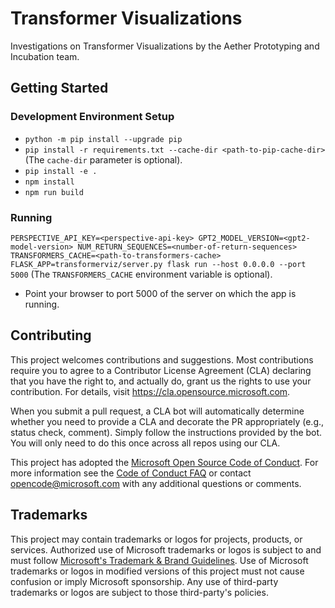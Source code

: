 # Transformer Visualizations
Investigations on Transformer Visualizations by the Aether Prototyping and Incubation team.

## Getting Started

### Development Environment Setup
- `python -m pip install --upgrade pip`
- `pip install -r requirements.txt --cache-dir <path-to-pip-cache-dir>` (The `cache-dir` parameter is optional).
- `pip install -e .`
- `npm install`
- `npm run build`

### Running
 `PERSPECTIVE_API_KEY=<perspective-api-key> GPT2_MODEL_VERSION=<gpt2-model-version> NUM_RETURN_SEQUENCES=<number-of-return-sequences> TRANSFORMERS_CACHE=<path-to-transformers-cache> FLASK_APP=transformerviz/server.py flask run --host 0.0.0.0 --port 5000` (The `TRANSFORMERS_CACHE` environment variable is optional).
- Point your browser to port 5000 of the server on which the app is running.

## Contributing
This project welcomes contributions and suggestions.  Most contributions require you to agree to a
Contributor License Agreement (CLA) declaring that you have the right to, and actually do, grant us
the rights to use your contribution. For details, visit https://cla.opensource.microsoft.com.

When you submit a pull request, a CLA bot will automatically determine whether you need to provide
a CLA and decorate the PR appropriately (e.g., status check, comment). Simply follow the instructions
provided by the bot. You will only need to do this once across all repos using our CLA.

This project has adopted the [Microsoft Open Source Code of Conduct](https://opensource.microsoft.com/codeofconduct/).
For more information see the [Code of Conduct FAQ](https://opensource.microsoft.com/codeofconduct/faq/) or
contact [opencode@microsoft.com](mailto:opencode@microsoft.com) with any additional questions or comments.

## Trademarks
This project may contain trademarks or logos for projects, products, or services. Authorized use of Microsoft 
trademarks or logos is subject to and must follow 
[Microsoft's Trademark & Brand Guidelines](https://www.microsoft.com/en-us/legal/intellectualproperty/trademarks/usage/general).
Use of Microsoft trademarks or logos in modified versions of this project must not cause confusion or imply Microsoft sponsorship.
Any use of third-party trademarks or logos are subject to those third-party's policies.
